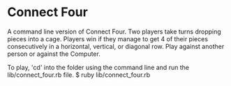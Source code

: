 # Connect Four

A command line version of Connect Four. Two players take turns dropping pieces into a cage. Players win if they manage to get 4 of their pieces consecutively in a horizontal, vertical, or diagonal row. Play against another person or against the Computer.

To play, 'cd' into the folder using the command line and run the lib/connect_four.rb file. 
	$ ruby lib/connect_four.rb
